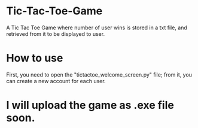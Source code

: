 # Tic-Tac-Toe-Game
A Tic Tac Toe Game where number of user wins is stored in a txt file, and retrieved from it to be displayed to user.

# How to use
First, you need to open the "tictactoe_welcome_screen.py" file; from it, you can create a new account for each user.

# I will upload the game as .exe file soon.
